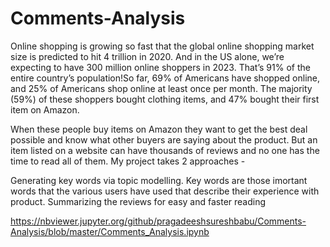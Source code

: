 # Comments-Analysis
Online shopping is growing so fast that the global online shopping market size is predicted to hit 4 trillion in 2020. And in the US alone, we’re expecting to have 300 million online shoppers in 2023. That’s 91% of the entire country’s population!So far, 69% of Americans have shopped online, and 25% of Americans shop online at least once per month. The majority (59%) of these shoppers bought clothing items, and 47% bought their first item on Amazon.

When these people buy items on Amazon they want to get the best deal possible and know what other buyers are saying about the product. But an item listed on a website can have thousands of reviews and no one has the time to read all of them. My project takes 2 approaches -

Generating key words via topic modelling. Key words are those imortant words that the various users have used that describe their experience with product.
Summarizing the reviews for easy and faster reading

https://nbviewer.jupyter.org/github/pragadeeshsureshbabu/Comments-Analysis/blob/master/Comments_Analysis.ipynb

